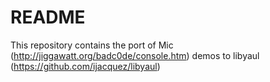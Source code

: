 # README #

This repository contains the port of Mic (http://jiggawatt.org/badc0de/console.htm) demos to libyaul (https://github.com/ijacquez/libyaul)